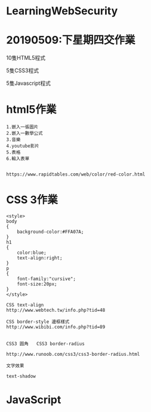 # LearningWebSecurity

# 20190509:下星期四交作業

10隻HTML5程式

5隻CSS3程式

5隻Javascript程式

# html5作業
```
1.嵌入一張圖片
2.嵌入一數學公式
3.音樂
4.youtube影片
5.表格
6.輸入表單


https://www.rapidtables.com/web/color/red-color.html

```

# CSS 3作業

```
<style>
body
{
	background-color:#FFA07A;
}
h1
{
	color:blue;
	text-align:right;
}
p
{
	font-family:"cursive";
	font-size:20px;
}
</style>

```


```
CSS text-align 
http://www.webtech.tw/info.php?tid=48

CSS border-style 邊框樣式
http://www.wibibi.com/info.php?tid=89


CSS3 圆角   CSS3 border-radius 

http://www.runoob.com/css3/css3-border-radius.html

文字效果

text-shadow
```

# JavaScript 
```


```
